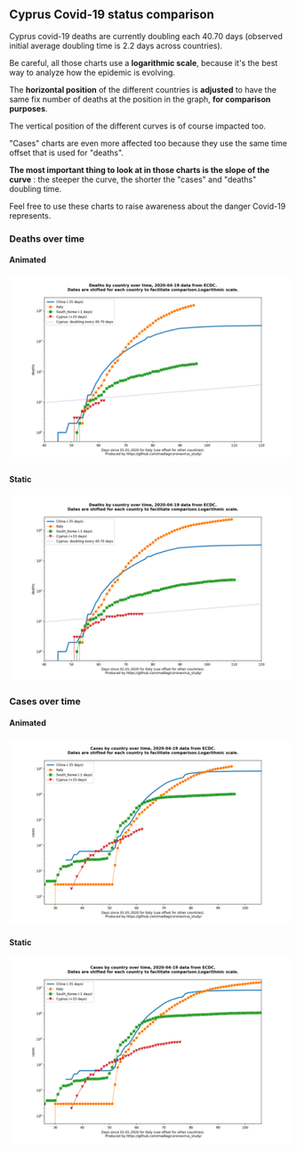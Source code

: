 ## Cyprus Covid-19 status comparison 

Cyprus covid-19 deaths are currently doubling each 40.70 days (observed initial average doubling time is 2.2 days across countries).



Be careful, all those charts use a **logarithmic scale**, because it's the best way to analyze how the epidemic is evolving.
 
The **horizontal position** of the different countries is **adjusted** to have the same fix number of deaths at the position in the graph, **for comparison purposes**.

The vertical position of the different curves is of course impacted too.

"Cases" charts are even more affected too because they use the same time offset that is used for "deaths".

**The most important thing to look at in those charts is the slope of the curve** : the steeper the curve, the shorter the "cases" and "deaths" doubling time.

Feel free to use these charts to raise awareness about the danger Covid-19 represents. 


 
### Deaths over time
 
#### Animated
![Cyprus covid-19 deaths animated chart](https://raw.githubusercontent.com/madlag/coronavirus_study/master/notebooks/graphs/2020-04-19/countries/Cyprus/2020-04-19_Cyprus_deaths.gif "Cyprus covid-19 deaths animated chart")   
 
#### Static
![Cyprus covid-19 deaths static chart](https://raw.githubusercontent.com/madlag/coronavirus_study/master/notebooks/graphs/2020-04-19/countries/Cyprus/2020-04-19_Cyprus_deaths.png "Cyprus covid-19 deaths static chart")   

 
### Cases over time
 
#### Animated
![Cyprus covid-19 cases animated chart](https://raw.githubusercontent.com/madlag/coronavirus_study/master/notebooks/graphs/2020-04-19/countries/Cyprus/2020-04-19_Cyprus_cases.gif "Cyprus covid-19 cases animated chart")   
 
#### Static
![Cyprus covid-19 cases static chart](https://raw.githubusercontent.com/madlag/coronavirus_study/master/notebooks/graphs/2020-04-19/countries/Cyprus/2020-04-19_Cyprus_cases.png "Cyprus covid-19 cases static chart")   

